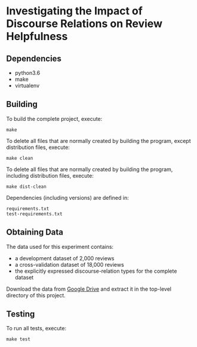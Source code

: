 # Investigating the Impact of Discourse Relations on Review Helpfulness

Dependencies
------------

* python3.6
* make
* virtualenv

Building
--------

To build the complete project, execute:

    make

To delete all files that are normally created by building the program, except
distribution files, execute:

    make clean

To delete all files that are normally created by building the program,
including distribution files, execute:

    make dist-clean

Dependencies (including versions) are defined in:

	requirements.txt
	test-requirements.txt

Obtaining Data
--------------

The data used for this experiment contains:

* a development dataset of 2,000 reviews
* a cross-validation dataset of 18,000 reviews
* the explicitly expressed discourse-relation types for the complete dataset

Download the data from [Google Drive](https://drive.google.com/open?id=0B4FHGozCmQFEeTQtMUEzLWpLcTA) and extract it in the top-level directory of this project.

Testing
-------

To run all tests, execute:

	make test
